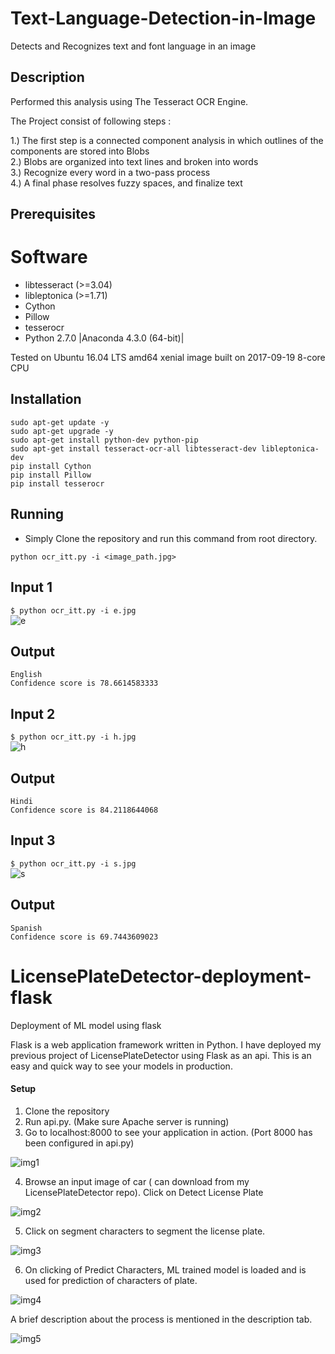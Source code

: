# Text-Language-Detection-in-Image
Detects and Recognizes text and font language in an image
## Description
Performed this analysis using The Tesseract OCR Engine.


The Project consist of following steps : 

1.) The first step is a connected component analysis in which outlines of the components are stored into Blobs<br />
2.) Blobs are organized into text lines and broken into words<br />
3.) Recognize every word in a two-pass process<br />
4.) A final phase resolves fuzzy spaces, and finalize text<br />


## Prerequisites

# Software
* libtesseract (>=3.04)
* libleptonica (>=1.71)
* Cython
* Pillow
* tesserocr
* Python 2.7.0 |Anaconda 4.3.0 (64-bit)|<br />

Tested on Ubuntu 16.04 LTS amd64 xenial image built on 2017-09-19 8-core CPU


## Installation

```
sudo apt-get update -y
sudo apt-get upgrade -y
sudo apt-get install python-dev python-pip
sudo apt-get install tesseract-ocr-all libtesseract-dev libleptonica-dev
pip install Cython
pip install Pillow
pip install tesserocr
```


## Running

* Simply Clone the repository and run this command from root directory.

```
python ocr_itt.py -i <image_path.jpg>

```

       
## Input 1
```$ python ocr_itt.py -i e.jpg``` <br/>
![e](https://user-images.githubusercontent.com/15799933/31809000-60ffe726-b593-11e7-95ab-e29f7c6d8153.jpg)

## Output
```
English
Confidence score is 78.6614583333
```
## Input 2
```$ python ocr_itt.py -i h.jpg``` <br/>
![h](https://user-images.githubusercontent.com/15799933/31809002-619ba3aa-b593-11e7-800f-8147d357b6e0.jpg)

## Output
```
Hindi
Confidence score is 84.2118644068
```
## Input 3
```$ python ocr_itt.py -i s.jpg``` <br/>
![s](https://user-images.githubusercontent.com/15799933/31809001-614bb534-b593-11e7-8c40-6cc07e5c6738.jpg)

## Output
```
Spanish
Confidence score is 69.7443609023
```

# LicensePlateDetector-deployment-flask
Deployment of ML model using flask

Flask is a web application framework written in Python. I have deployed my previous project of LicensePlateDetector using Flask as an api.
This is an easy and quick way to see your models in production.

#### Setup

1. Clone the repository
2. Run api.py. (Make sure Apache server is running)
3. Go to localhost:8000 to see your application in action. (Port 8000 has been configured in api.py)

 ![img1](https://user-images.githubusercontent.com/19779081/50811360-f9fedc80-1333-11e9-91e2-32e2110df052.PNG)
 
4. Browse an input image of car ( can download from my LicensePlateDetector repo). Click on Detect License Plate

![img2](https://user-images.githubusercontent.com/19779081/50811428-3c281e00-1334-11e9-91ea-1a4a18b6fff8.PNG)

5. Click on segment characters to segment the license plate.

![img3](https://user-images.githubusercontent.com/19779081/50811462-64178180-1334-11e9-84c8-8cbafed9349c.PNG)

6. On clicking of Predict Characters, ML trained model is loaded and is used for prediction of characters of plate.

![img4](https://user-images.githubusercontent.com/19779081/50811485-92955c80-1334-11e9-9ef9-1829d701b6f1.PNG)

A brief description about the process is mentioned in the description tab.

![img5](https://user-images.githubusercontent.com/19779081/50811547-dc7e4280-1334-11e9-8419-8e045d8d0c90.PNG)

